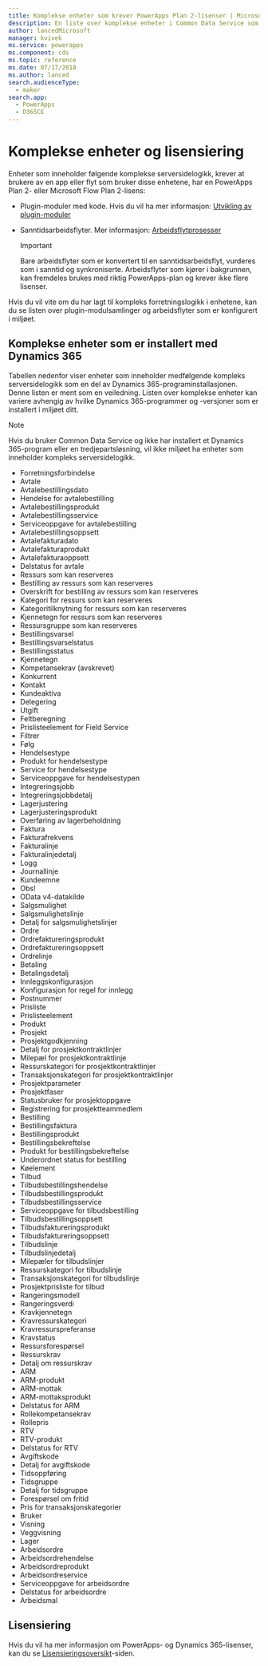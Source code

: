 ```yaml
---
title: Komplekse enheter som krever PowerApps Plan 2-lisenser | Microsoft Docs
description: En liste over komplekse enheter i Common Data Service som krever en PowerApps Plan 2-lisens.
author: lancedMicrosoft
manager: kvivek
ms.service: powerapps
ms.component: cds
ms.topic: reference
ms.date: 07/17/2018
ms.author: lanced
search.audienceType:
  - maker
search.app:
  - PowerApps
  - D365CE
---
```


# <a name="complex-entities-and-licensing"></a>Komplekse enheter og lisensiering
Enheter som inneholder følgende komplekse serversidelogikk, krever at brukere av en app eller flyt som bruker disse enhetene, har en PowerApps Plan 2- eller Microsoft Flow Plan 2-lisens:

* Plugin-moduler med kode. Hvis du vil ha mer informasjon: [Utvikling av plugin-moduler](https://docs.microsoft.com/dynamics365/customer-engagement/developer/plugin-development)
* Sanntidsarbeidsflyter. Mer informasjon: [Arbeidsflytprosesser](https://docs.microsoft.com/dynamics365/customer-engagement/customize/workflow-processes)

    > [!IMPORTANT]
    >  Bare arbeidsflyter som er konvertert til en sanntidsarbeidsflyt, vurderes som i sanntid og synkroniserte. Arbeidsflyter som kjører i bakgrunnen, kan fremdeles brukes med riktig PowerApps-plan og krever ikke flere lisenser.

Hvis du vil vite om du har lagt til kompleks forretningslogikk i enhetene, kan du se listen over plugin-modulsamlinger og arbeidsflyter som er konfigurert i miljøet.

## <a name="complex-entities-installed-with-dynamics-365"></a>Komplekse enheter som er installert med Dynamics 365
Tabellen nedenfor viser enheter som inneholder medfølgende kompleks serversidelogikk som en del av Dynamics 365-programinstallasjonen. Denne listen er ment som en veiledning. Listen over komplekse enheter kan variere avhengig av hvilke Dynamics 365-programmer og -versjoner som er installert i miljøet ditt.

> [!NOTE]
>  Hvis du bruker Common Data Service og ikke har installert et Dynamics 365-program eller en tredjepartsløsning, vil ikke miljøet ha enheter som inneholder kompleks serversidelogikk.

* Forretningsforbindelse
* Avtale
* Avtalebestillingsdato
* Hendelse for avtalebestilling
* Avtalebestillingsprodukt
* Avtalebestillingsservice
* Serviceoppgave for avtalebestilling
* Avtalebestillingsoppsett
* Avtalefakturadato
* Avtalefakturaprodukt
* Avtalefakturaoppsett
* Delstatus for avtale
* Ressurs som kan reserveres
* Bestilling av ressurs som kan reserveres
* Overskrift for bestilling av ressurs som kan reserveres
* Kategori for ressurs som kan reserveres
* Kategoritilknytning for ressurs som kan reserveres
* Kjennetegn for ressurs som kan reserveres
* Ressursgruppe som kan reserveres
* Bestillingsvarsel
* Bestillingsvarselstatus
* Bestillingsstatus
* Kjennetegn
* Kompetansekrav (avskrevet)
* Konkurrent
* Kontakt
* Kundeaktiva
* Delegering
* Utgift
* Feltberegning
* Prislisteelement for Field Service
* Filtrer
* Følg
* Hendelsestype
* Produkt for hendelsestype
* Service for hendelsestype
* Serviceoppgave for hendelsestypen
* Integreringsjobb
* Integreringsjobbdetalj
* Lagerjustering
* Lagerjusteringsprodukt
* Overføring av lagerbeholdning
* Faktura
* Fakturafrekvens
* Fakturalinje
* Fakturalinjedetalj
* Logg
* Journallinje
* Kundeemne
* Obs!
* OData v4-datakilde
* Salgsmulighet
* Salgsmulighetslinje
* Detalj for salgsmulighetslinjer
* Ordre
* Ordrefaktureringsprodukt
* Ordrefaktureringsoppsett
* Ordrelinje
* Betaling
* Betalingsdetalj
* Innleggskonfigurasjon
* Konfigurasjon for regel for innlegg
* Postnummer
* Prisliste
* Prislisteelement
* Produkt
* Prosjekt
* Prosjektgodkjenning
* Detalj for prosjektkontraktlinjer
* Milepæl for prosjektkontraktlinje
* Ressurskategori for prosjektkontraktlinjer
* Transaksjonskategori for prosjektkontraktlinjer
* Prosjektparameter
* Prosjektfaser
* Statusbruker for prosjektoppgave
* Registrering for prosjektteammedlem
* Bestilling
* Bestillingsfaktura
* Bestillingsprodukt
* Bestillingsbekreftelse
* Produkt for bestillingsbekreftelse
* Underordnet status for bestilling
* Køelement
* Tilbud
* Tilbudsbestillingshendelse
* Tilbudsbestillingsprodukt
* Tilbudsbestillingsservice
* Serviceoppgave for tilbudsbestilling
* Tilbudsbestillingsoppsett
* Tilbudsfaktureringsprodukt
* Tilbudsfaktureringsoppsett
* Tilbudslinje
* Tilbudslinjedetalj
* Milepæler for tilbudslinjer
* Ressurskategori for tilbudslinje
* Transaksjonskategori for tilbudslinje
* Prosjektprisliste for tilbud
* Rangeringsmodell
* Rangeringsverdi
* Kravkjennetegn
* Kravressurskategori
* Kravressurspreferanse
* Kravstatus
* Ressursforespørsel
* Ressurskrav
* Detalj om ressurskrav
* ARM
* ARM-produkt
* ARM-mottak
* ARM-mottaksprodukt
* Delstatus for ARM
* Rollekompetansekrav
* Rollepris
* RTV
* RTV-produkt
* Delstatus for RTV
* Avgiftskode
* Detalj for avgiftskode
* Tidsoppføring
* Tidsgruppe
* Detalj for tidsgruppe
* Forespørsel om fritid
* Pris for transaksjonskategorier
* Bruker
* Visning
* Veggvisning
* Lager
* Arbeidsordre
* Arbeidsordrehendelse
* Arbeidsordreprodukt
* Arbeidsordreservice
* Serviceoppgave for arbeidsordre
* Delstatus for arbeidsordre
* Arbeidsmal


## <a name="licensing"></a>Lisensiering
Hvis du vil ha mer informasjon om PowerApps- og Dynamics 365-lisenser, kan du se [Lisensieringsoversikt](../../administrator/pricing-billing-skus.md)-siden.

